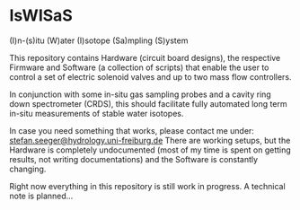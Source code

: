 # IsWISaS
(I)n-(s)itu (W)ater (I)sotope (Sa)mpling (S)ystem

This repository contains Hardware (circuit board designs), the respective Firmware and Software (a collection of scripts) that enable the user to control a set of electric solenoid valves and up to two mass flow controllers.

In conjunction with some in-situ gas sampling probes and a cavity ring down spectrometer (CRDS), this should facilitate fully automated long term in-situ measurements of stable water isotopes.

In case you need something that works, please contact me under: stefan.seeger@hydrology.uni-freiburg.de
There are working setups, but the Hardware is completely undocumented (most of my time is spent on getting results, not writing documentations) and the Software is constantly changing.

Right now everything in this repository is still work in progress. A technical note is planned... 
